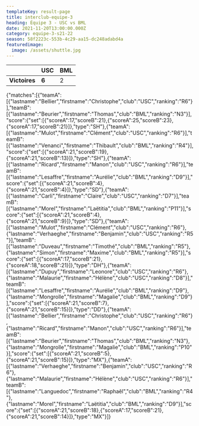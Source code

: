 ```yaml
---
templateKey: result-page
title: interclub-equipe-3
heading: Équipe 3 - USC vs BML
date: 2021-11-20T13:00:00.000Z
category: equipe-3-s21-22
season: 58f2223c-553b-4c29-aa15-dc248adabd4a
featuredimage:
  image: /assets/shuttle.jpg
---
```

|               | USC   | BML |
| ------------- | ----- | --- |
| **Victoires** | **6** | 2   |

<scoreboard>{"matches":[{"teamA":[{"lastname":"Bellier","firstname":"Christophe","club":"USC","ranking":"R6"}],"teamB":[{"lastname":"Beurier","firstname":"Thomas","club":"BML","ranking":"N3"}],"score":{"set":[{"scoreA":17,"scoreB":21},{"scoreA":25,"scoreB":23},{"scoreA":17,"scoreB":21}]},"type":"SH"},{"teamA":[{"lastname":"Mulot","firstname":"Clément","club":"USC","ranking":"R6"}],"teamB":[{"lastname":"Venanci","firstname":"Thibault","club":"BML","ranking":"R4"}],"score":{"set":[{"scoreA":21,"scoreB":19},{"scoreA":21,"scoreB":13}]},"type":"SH"},{"teamA":[{"lastname":"Ricard","firstname":"Manon","club":"USC","ranking":"R6"}],"teamB":[{"lastname":"Lesaffre","firstname":"Aurélie","club":"BML","ranking":"D9"}],"score":{"set":[{"scoreA":21,"scoreB":4},{"scoreA":21,"scoreB":4}]},"type":"SD"},{"teamA":[{"lastname":"Carli","firstname":"Claire","club":"USC","ranking":"D7"}],"teamB":[{"lastname":"Morel","firstname":"Laëtitia","club":"BML","ranking":"P11"}],"score":{"set":[{"scoreA":21,"scoreB":4},{"scoreA":21,"scoreB":9}]},"type":"SD"},{"teamA":[{"lastname":"Mulot","firstname":"Clément","club":"USC","ranking":"R6"},{"lastname":"Verhaeghe","firstname":"Benjamin","club":"USC","ranking":"R5"}],"teamB":[{"lastname":"Duveau","firstname":"Timothé","club":"BML","ranking":"R5"},{"lastname":"Simon","firstname":"Maxime","club":"BML","ranking":"R5"}],"score":{"set":[{"scoreA":17,"scoreB":21},{"scoreA":18,"scoreB":21}]},"type":"DH"},{"teamA":[{"lastname":"Dupuy","firstname":"Leonore","club":"USC","ranking":"R6"},{"lastname":"Malaurie","firstname":"Hélène","club":"USC","ranking":"D8"}],"teamB":[{"lastname":"Lesaffre","firstname":"Aurélie","club":"BML","ranking":"D9"},{"lastname":"Mongrolle","firstname":"Magalie","club":"BML","ranking":"D9"}],"score":{"set":[{"scoreA":21,"scoreB":7},{"scoreA":21,"scoreB":15}]},"type":"DD"},{"teamA":[{"lastname":"Bellier","firstname":"Christophe","club":"USC","ranking":"R6"},{"lastname":"Ricard","firstname":"Manon","club":"USC","ranking":"R6"}],"teamB":[{"lastname":"Beurier","firstname":"Thomas","club":"BML","ranking":"N3"},{"lastname":"Mongrolle","firstname":"Magalie","club":"BML","ranking":"P10"}],"score":{"set":[{"scoreA":21,"scoreB":5},{"scoreA":21,"scoreB":15}]},"type":"MX"},{"teamA":[{"lastname":"Verhaeghe","firstname":"Benjamin","club":"USC","ranking":"R6"},{"lastname":"Malaurie","firstname":"Hélène","club":"USC","ranking":"R6"}],"teamB":[{"lastname":"Languedoc","firstname":"Raphaêl","club":"BML","ranking":"R4"},{"lastname":"Morel","firstname":"Laëtitia","club":"BML","ranking":"D9"}],"score":{"set":[{"scoreA":21,"scoreB":18},{"scoreA":17,"scoreB":21},{"scoreA":21,"scoreB":14}]},"type":"MX"}]}</scoreboard>